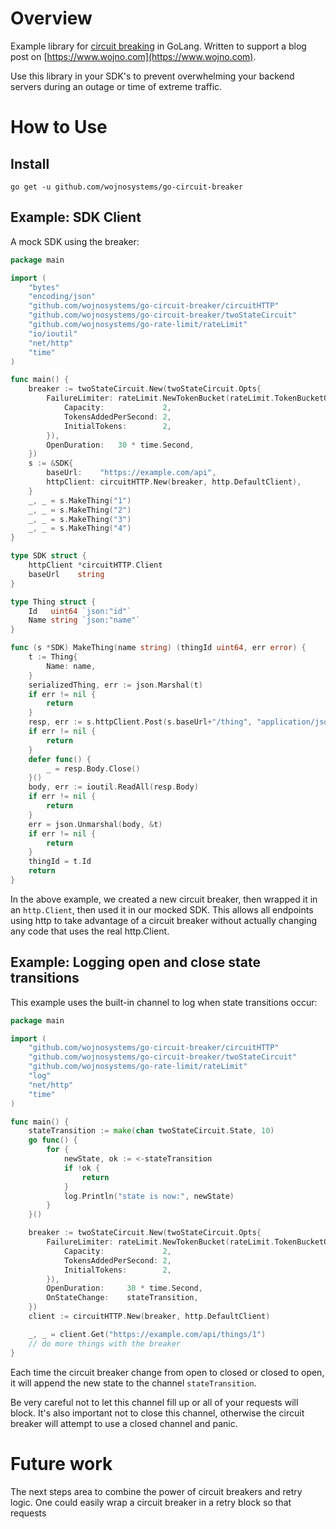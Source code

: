 # Overview

Example library for [circuit breaking](https://martinfowler.com/bliki/CircuitBreaker.html) in GoLang. Written to support a blog post on [https://www.wojno.com](https://www.wojno.com).

Use this library in your SDK's to prevent overwhelming your backend servers during an outage or time of extreme traffic.

# How to Use

## Install

`go get -u github.com/wojnosystems/go-circuit-breaker`

## Example: SDK Client

A mock SDK using the breaker:

```go
package main

import (
	"bytes"
	"encoding/json"
	"github.com/wojnosystems/go-circuit-breaker/circuitHTTP"
	"github.com/wojnosystems/go-circuit-breaker/twoStateCircuit"
	"github.com/wojnosystems/go-rate-limit/rateLimit"
	"io/ioutil"
	"net/http"
	"time"
)

func main() {
	breaker := twoStateCircuit.New(twoStateCircuit.Opts{
		FailureLimiter: rateLimit.NewTokenBucket(rateLimit.TokenBucketOpts{
			Capacity:             2,
			TokensAddedPerSecond: 2,
			InitialTokens:        2,
		}),
		OpenDuration:   30 * time.Second,
	})
	s := &SDK{
		baseUrl:    "https://example.com/api",
		httpClient: circuitHTTP.New(breaker, http.DefaultClient),
	}
	_, _ = s.MakeThing("1")
	_, _ = s.MakeThing("2")
	_, _ = s.MakeThing("3")
	_, _ = s.MakeThing("4")
}

type SDK struct {
	httpClient *circuitHTTP.Client
	baseUrl    string
}

type Thing struct {
	Id   uint64 `json:"id"`
	Name string `json:"name"`
}

func (s *SDK) MakeThing(name string) (thingId uint64, err error) {
	t := Thing{
		Name: name,
	}
	serializedThing, err := json.Marshal(t)
	if err != nil {
		return
	}
	resp, err := s.httpClient.Post(s.baseUrl+"/thing", "application/json", bytes.NewBuffer(serializedThing))
	if err != nil {
		return
	}
	defer func() {
		_ = resp.Body.Close()
	}()
	body, err := ioutil.ReadAll(resp.Body)
	if err != nil {
		return
	}
	err = json.Unmarshal(body, &t)
	if err != nil {
		return
	}
	thingId = t.Id
	return
}
```

In the above example, we created a new circuit breaker, then wrapped it in an `http.Client`, then used it in our mocked SDK. This allows all endpoints using http to take advantage of a circuit breaker without actually changing any code that uses the real http.Client.

## Example: Logging open and close state transitions

This example uses the built-in channel to log when state transitions occur:

```go
package main

import (
	"github.com/wojnosystems/go-circuit-breaker/circuitHTTP"
	"github.com/wojnosystems/go-circuit-breaker/twoStateCircuit"
	"github.com/wojnosystems/go-rate-limit/rateLimit"
	"log"
	"net/http"
	"time"
)

func main() {
	stateTransition := make(chan twoStateCircuit.State, 10)
	go func() {
		for {
			newState, ok := <-stateTransition
			if !ok {
				return
			}
			log.Println("state is now:", newState)
		}
	}()

	breaker := twoStateCircuit.New(twoStateCircuit.Opts{
		FailureLimiter: rateLimit.NewTokenBucket(rateLimit.TokenBucketOpts{
			Capacity:             2,
			TokensAddedPerSecond: 2,
			InitialTokens:        2,
		}),
		OpenDuration:     30 * time.Second,
		OnStateChange:    stateTransition,
	})
	client := circuitHTTP.New(breaker, http.DefaultClient)

	_, _ = client.Get("https://example.com/api/things/1")
	// do more things with the breaker
}
```

Each time the circuit breaker change from open to closed or closed to open, it will append the new state to the channel `stateTransition`.

Be very careful not to let this channel fill up or all of your requests will block. It's also important not to close this channel, otherwise the circuit breaker will attempt to use a closed channel and panic.

# Future work

The next steps area to combine the power of circuit breakers and retry logic. One could easily wrap a circuit breaker in a retry block so that requests 
